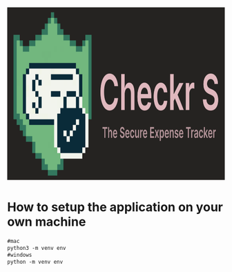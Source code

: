 # <img src="app/static/images/banner.svg" width="100%" height="400px">


# How to setup the application on your own machine
```
#mac
python3 -m venv env
#windows
python -m venv env
```

